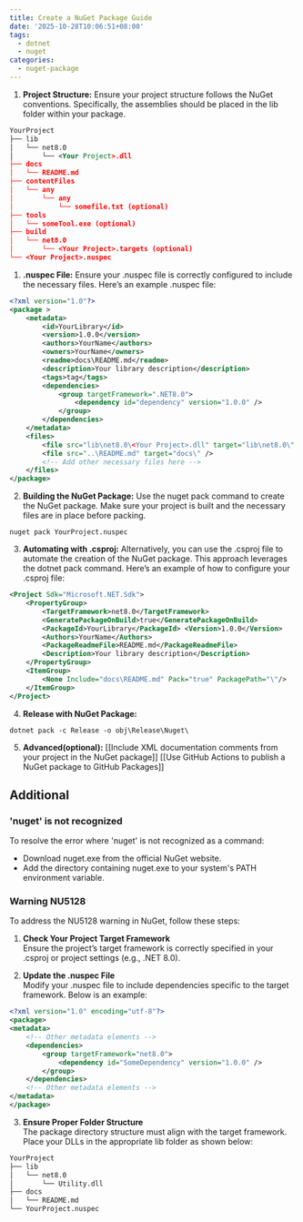 ```yaml
---
title: Create a NuGet Package Guide
date: '2025-10-28T10:06:51+08:00'
tags:
  - dotnet
  - nuget
categories:
  - nuget-package
---
```



1. **Project Structure:** Ensure your project structure follows the NuGet conventions. Specifically, the assemblies should be placed in the lib folder within your package.
```xml
YourProject 
├── lib 
│   └── net8.0 
│       └── <Your Project>.dll 
├── docs 
│   └── README.md 
├── contentFiles 
│   └── any 
│       └── any 
│           └── somefile.txt (optional) 
├── tools 
│   └── someTool.exe (optional) 
├── build 
│   └── net8.0 
│       └── <Your Project>.targets (optional) 
└── <Your Project>.nuspec
```
1. **.nuspec File:** Ensure your .nuspec file is correctly configured to include the necessary files. Here’s an example .nuspec file:
```XML
<?xml version="1.0"?> 
<package > 
	<metadata> 
		<id>YourLibrary</id> 
		<version>1.0.0</version> 
		<authors>YourName</authors> 
		<owners>YourName</owners> 
		<readme>docs\README.md</readme> 
		<description>Your library description</description> 
		<tags>tag</tags> 
		<dependencies> 
			<group targetFramework=".NET8.0"> 
				<dependency id="dependency" version="1.0.0" /> 
			</group> 
		</dependencies> 
	</metadata> 
	<files> 
		<file src="lib\net8.0\<Your Project>.dll" target="lib\net8.0\" />     
		<file src="..\README.md" target="docs\" /> 
		<!-- Add other necessary files here --> 
	</files> 
</package>
```
    
2. **Building the NuGet Package:** Use the nuget pack command to create the NuGet package. Make sure your project is built and the necessary files are in place before packing.
```shell
nuget pack YourProject.nuspec
```
    
3. **Automating with .csproj:** Alternatively, you can use the .csproj file to automate the creation of the NuGet package. This approach leverages the dotnet pack command. Here’s an example of how to configure your .csproj file:
```XML
<Project Sdk="Microsoft.NET.Sdk"> 
	<PropertyGroup> 
		<TargetFramework>net8.0</TargetFramework> 
		<GeneratePackageOnBuild>true</GeneratePackageOnBuild> 
		<PackageId>YourLibrary</PackageId> <Version>1.0.0</Version> 
		<Authors>YourName</Authors> 
		<PackageReadmeFile>README.md</PackageReadmeFile> 
		<Description>Your library description</Description> 
	</PropertyGroup> 
	<ItemGroup> 
		<None Include="docs\README.md" Pack="true" PackagePath="\"/> 
	</ItemGroup> 
</Project>
```
    
4. **Release with NuGet Package:**
```shell
dotnet pack -c Release -o obj\Release\Nuget\
```
    
5. **Advanced(optional):**
	[[Include XML documentation comments from your project in the NuGet package]]
	[[Use GitHub Actions to publish a NuGet package to GitHub Packages]]
## Additional

### 'nuget' is not recognized

To resolve the error where 'nuget' is not recognized as a command:

- Download nuget.exe from the official NuGet website.
- Add the directory containing nuget.exe to your system's PATH environment variable.

### Warning NU5128

To address the NU5128 warning in NuGet, follow these steps:

1. **Check Your Project Target Framework**  
    Ensure the project’s target framework is correctly specified in your .csproj or project settings (e.g., .NET 8.0).
    
2. **Update the .nuspec File**  
    Modify your .nuspec file to include dependencies specific to the target framework. Below is an example:
```XML
<?xml version="1.0" encoding="utf-8"?>
<package>
<metadata>
	<!-- Other metadata elements -->
	<dependencies>
		<group targetFramework="net8.0">
			<dependency id="SomeDependency" version="1.0.0" />
		</group>
	</dependencies>
	<!-- Other metadata elements -->
</metadata>
</package>
```
3. **Ensure Proper Folder Structure**  
The package directory structure must align with the target framework. Place your DLLs in the appropriate lib folder as shown below:
```xml
YourProject 
├── lib 
│   └── net8.0 
│       └── Utility.dll 
├── docs 
│   └── README.md 
└── YourProject.nuspec
```